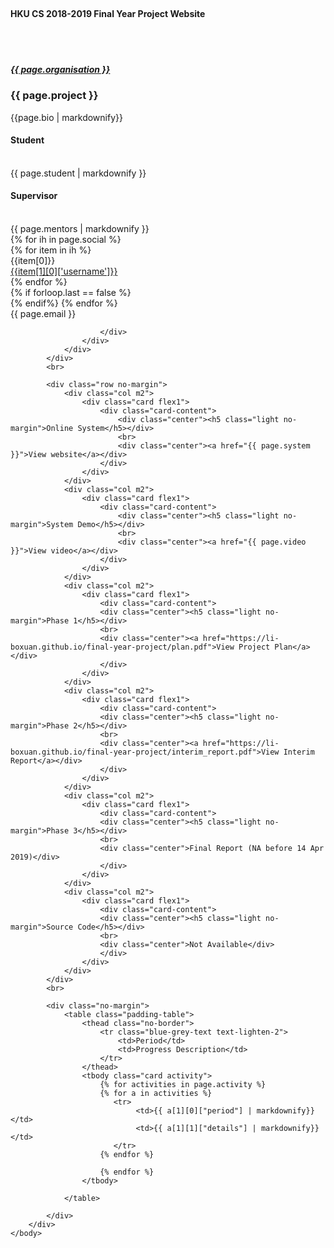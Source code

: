 ---
---

<!DOCTYPE html>
<html>
	<head>
		<title>{{ page.student }} | Project Report (Ongoing) </title>
		<script src="https://ajax.googleapis.com/ajax/libs/jquery/3.1.0/jquery.min.js"></script>
        <link rel="stylesheet" href="resources/style.css">
        <link rel="stylesheet" href="https://cdnjs.cloudflare.com/ajax/libs/materialize/0.100.1/css/materialize.min.css">
        <link rel="stylesheet" href="https://rawgit.com/coala/coalaCSS/master/coala.css">
        <script src="https://cdnjs.cloudflare.com/ajax/libs/materialize/0.100.1/js/materialize.min.js"></script>
        <link href="https://fonts.googleapis.com/css?family=Roboto+Mono:300,300i,400,400i,700,700i|Roboto:100,200,300,400,500,600,700,800,900|Ubuntu+Mono|Overpass+Mono|Inconsolata" rel="stylesheet">
        <link href="https://fonts.googleapis.com/icon?family=Material+Icons" rel="stylesheet">
        <link href="https://cdnjs.cloudflare.com/ajax/libs/font-awesome/4.7.0/css/font-awesome.min.css" rel="stylesheet">
	</head>
	<body class='report'>
		<div class="container">
        <br>
            <div class="row no-margin">
                <div class="col m12">
                    <h4 class="left light">HKU CS 2018-2019 Final Year Project Website</h4>
                </div>
                <br>
            </div> 
            <br>
            <div class="row no-margin">
                <div class="col m6">
                    <div class="card flex1">
                        <div class="card-content">
                            <h5 class="light no-margin"><a href="{{page.organisation_link}}">{{ page.organisation }}</a></h5>
                            <h3 class="light">{{ page.project }}</h3>
                            <p>{{page.bio | markdownify}}</p>
                        </div>
                    </div>
                </div>
                <div class="col m3">
                    <div class="card flex1">
                        <div class="card-content">
                            <div class="center"><h4 class="light no-margin">Student</h4></div>
                            <br>
                            <div class="center">{{ page.student | markdownify }}</div>
                        </div>
                    </div>
                    <div class="card flex1">
                        <div class="card-content">
                            <div class="center"><h4 class="light no-margin">Supervisor</h4></div>
                            <br>
                            <div class="center">{{ page.mentors  | markdownify }}</div>
                        </div>
                    </div>
                </div>
                <div class="col m3">
                    <div class="card flex1">
                        <div class="card-content links-section">
                            {% for ih in page.social %}
                                <div class="link">
                                {% for item in ih %}
                                    <div class="row no-margin ">
                                        <div class="col m6">{{item[0]}}</div>
                                        <div class="col m6"><a href="{{item[1][1]['link']}}">{{item[1][0]['username']}}</a></div>
                                    </div>
                                {% endfor %}
                                </div>
                                {% if forloop.last == false %}<div class="divider"></div>{% endif%}
                            {% endfor %}
                            <br>
                            <div class="row no-margin center">
                                <div class="col m3"><i class="fa fa-envelope-o"></i></div>
                                <div class="col m9">{{ page.email }}</div>
                            </div>

                        </div>
                    </div>
                </div>
            </div>
            <br>

            <div class="row no-margin">
                <div class="col m2">
                    <div class="card flex1">
                        <div class="card-content">
                            <div class="center"><h5 class="light no-margin">Online System</h5></div>
                            <br>
                            <div class="center"><a href="{{ page.system }}">View website</a></div>
                        </div>
                    </div>
                </div>
                <div class="col m2">
                    <div class="card flex1">
                        <div class="card-content">
                            <div class="center"><h5 class="light no-margin">System Demo</h5></div>
                            <br>
                            <div class="center"><a href="{{ page.video }}">View video</a></div>
                        </div>
                    </div>
                </div>
                <div class="col m2">
                    <div class="card flex1">
                        <div class="card-content">
                        <div class="center"><h5 class="light no-margin">Phase 1</h5></div>
                        <br>
                        <div class="center"><a href="https://li-boxuan.github.io/final-year-project/plan.pdf">View Project Plan</a></div>
                        </div>
                    </div>
                </div>
                <div class="col m2">
                    <div class="card flex1">
                        <div class="card-content">
                        <div class="center"><h5 class="light no-margin">Phase 2</h5></div>
                        <br>
                        <div class="center"><a href="https://li-boxuan.github.io/final-year-project/interim_report.pdf">View Interim Report</a></div>
                        </div>
                    </div>
                </div>
                <div class="col m2">
                    <div class="card flex1">
                        <div class="card-content">
                        <div class="center"><h5 class="light no-margin">Phase 3</h5></div>
                        <br>
                        <div class="center">Final Report (NA before 14 Apr 2019)</div>
                        </div>
                    </div>
                </div>
                <div class="col m2">
                    <div class="card flex1">
                        <div class="card-content">
                        <div class="center"><h5 class="light no-margin">Source Code</h5></div>
                        <br>
                        <div class="center">Not Available</div>
                        </div>
                    </div>
                </div>
            </div>  
            <br>

            <div class="no-margin">
                <table class="padding-table">
                    <thead class="no-border">
                        <tr class="blue-grey-text text-lighten-2">
                            <td>Period</td>
                            <td>Progress Description</td>
                        </tr>
                    </thead>
                    <tbody class="card activity">
                        {% for activities in page.activity %}
                        {% for a in activities %} 
                           <tr>
                                <td>{{ a[1][0]["period"] | markdownify}}</td>
                                <td>{{ a[1][1]["details"] | markdownify}}</td>
                           </tr>
                        {% endfor %}
                          
                        {% endfor %}
                    </tbody>

                </table>
  
            </div>
		</div>
	</body>
</html> 

